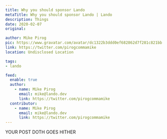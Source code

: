 ```yaml
---
title: Why you should sponsor Lando
metaTitle: Why you should sponsor Lando | Lando
description: Things
date: 2020-02-07
original:

author: Mike Pirog
pic: https://www.gravatar.com/avatar/dc1322b3ddd0ef682862d7f281c821bb
link: https://twitter.com/pirogcommamike
location: Undisclosed Location

tags:
- lando

feed:
  enable: true
  author:
    - name: Mike Pirog
      email: mike@lando.dev
      link: https://twitter.com/pirogcommamike
  contributor:
    - name: Mike Pirog
      email: mike@lando.dev
      link: https://twitter.com/pirogcommamike
---
```


YOUR POST DOTH GOES HITHER
